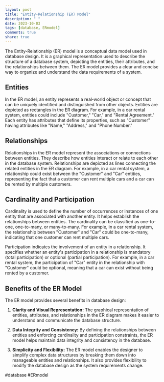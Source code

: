 ```yaml
---
layout: post
title: "Entity-Relationship (ER) Model"
description: " "
date: 2023-10-03
tags: [database, ERmodel]
comments: true
share: true
---
```


The Entity-Relationship (ER) model is a conceptual data model used in database design. It is a graphical representation used to describe the structure of a database system, depicting the entities, their attributes, and the relationships between them. The ER model provides a clear and concise way to organize and understand the data requirements of a system.

## Entities

In the ER model, an entity represents a real-world object or concept that can be uniquely identified and distinguished from other objects. Entities are depicted as rectangles in the ER diagram. For example, in a car rental system, entities could include "Customer," "Car," and "Rental Agreement." Each entity has attributes that define its properties, such as "Customer" having attributes like "Name," "Address," and "Phone Number."

## Relationships

Relationships in the ER model represent the associations or connections between entities. They describe how entities interact or relate to each other in the database system. Relationships are depicted as lines connecting the related entities in the ER diagram. For example, in a car rental system, a relationship could exist between the "Customer" and "Car" entities, representing the fact that a customer can rent multiple cars and a car can be rented by multiple customers.

## Cardinality and Participation

Cardinality is used to define the number of occurrences or instances of one entity that are associated with another entity. It helps establish the relationships between entities. The cardinality can be classified as one-to-one, one-to-many, or many-to-many. For example, in a car rental system, the relationship between "Customer" and "Car" could be one-to-many, indicating that one customer can rent multiple cars.

Participation indicates the involvement of an entity in a relationship. It specifies whether an entity's participation in a relationship is mandatory (total participation) or optional (partial participation). For example, in a car rental system, the participation of "Car" entity in the relationship with "Customer" could be optional, meaning that a car can exist without being rented by a customer.

## Benefits of the ER Model

The ER model provides several benefits in database design:

1. **Clarity and Visual Representation:** The graphical representation of entities, attributes, and relationships in the ER diagram makes it easier to understand and communicate the database structure.

2. **Data Integrity and Consistency:** By defining the relationships between entities and enforcing cardinality and participation constraints, the ER model helps maintain data integrity and consistency in the database.

3. **Simplicity and Flexibility:** The ER model enables the designer to simplify complex data structures by breaking them down into manageable entities and relationships. It also provides flexibility to modify the database design as the system requirements change.

#database #ERmodel